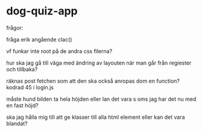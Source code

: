 # dog-quiz-app


frågor:

fråga erik angående clac()

vf funkar inte root på de andra css filerna?


hur ska jag gå till väga med ändring av layouten när man går från regiester och tillbaka?

räknas post fetchen som att den ska också anropas dom en function? kodrad 45 i login.js

måste hund bilden ta hela höjden eller lan det vara s oms jag har det nu med en fast höjd?

ska jag hålla mig till att ge klasser till alla html element eller kan det vara blandat?
